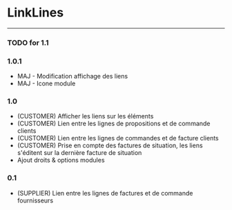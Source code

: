 # LinkLines

***

### TODO for 1.1

### 1.0.1
* MAJ - Modification affichage des liens
* MAJ - Icone module

### 1.0
* (CUSTOMER) Afficher les liens sur les éléments
* (CUSTOMER) Lien entre les lignes de propositions et de commande clients
* (CUSTOMER) Lien entre les lignes de commandes et de facture clients
* (CUSTOMER) Prise en compte des factures de situation, les liens s'éditent sur la dernière facture de situation
* Ajout droits & options modules 

### 0.1 
* (SUPPLIER) Lien entre les lignes de factures et de commande fournisseurs
